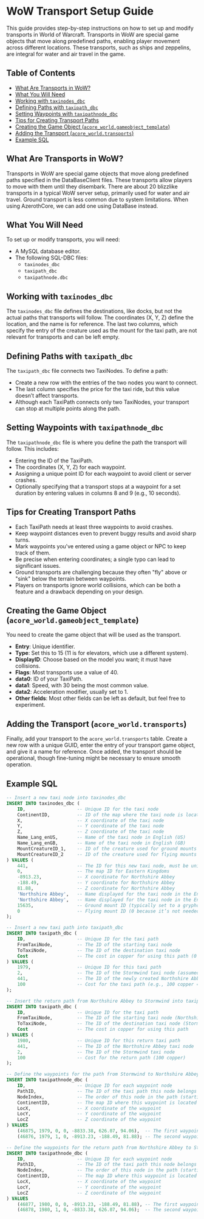 # WoW Transport Setup Guide

This guide provides step-by-step instructions on how to set up and modify transports in World of Warcraft. 
Transports in WoW are special game objects that move along predefined paths, enabling player movement across different locations. 
These transports, such as ships and zeppelins, are integral for water and air travel in the game.

## Table of Contents
- [What Are Transports in WoW?](#what-are-transports-in-wow)
- [What You Will Need](#what-you-will-need)
- [Working with `taxinodes_dbc`](#working-with-taxinodes_dbc)
- [Defining Paths with `taxipath_dbc`](#defining-paths-with-taxipath_dbc)
- [Setting Waypoints with `taxipathnode_dbc`](#setting-waypoints-with-taxipathnode_dbc)
- [Tips for Creating Transport Paths](#tips-for-creating-transport-paths)
- [Creating the Game Object (`acore_world.gameobject_template`)](#creating-the-game-object-acore_worldgameobject_template)
- [Adding the Transport (`acore_world.transports`)](#adding-the-transport-acore_worldtransports)
- [Example SQL](#example-sql)

## What Are Transports in WoW?

Transports in WoW are special game objects that move along predefined paths specified in the DataBaseClient files. 
These transports allow players to move with them until they disembark. 
There are about 20 blizzlike transports in a typical WoW server setup, primarily used for water and air travel. 
Ground transport is less common due to system limitations. 
When using AzerothCore, we can add one using DataBase instead.

## What You Will Need

To set up or modify transports, you will need:

- A MySQL database editor.
- The following SQL-DBC files:
  - `taxinodes_dbc`
  - `taxipath_dbc`
  - `taxipathnode.dbc`

## Working with `taxinodes_dbc`

The `taxinodes_dbc` file defines the destinations, like docks, but not the actual paths that transports will follow. The coordinates (X, Y, Z) define the location, and the name is for reference. The last two columns, which specify the entry of the creature used as the mount for the taxi path, are not relevant for transports and can be left empty.

## Defining Paths with `taxipath_dbc`

The `taxipath_dbc` file connects two TaxiNodes. To define a path:
- Create a new row with the entries of the two nodes you want to connect.
- The last column specifies the price for the taxi ride, but this value doesn’t affect transports.
- Although each TaxiPath connects only two TaxiNodes, your transport can stop at multiple points along the path.

## Setting Waypoints with `taxipathnode_dbc`

The `taxipathnode_dbc` file is where you define the path the transport will follow. This includes:
- Entering the ID of the TaxiPath.
- The coordinates (X, Y, Z) for each waypoint.
- Assigning a unique point ID for each waypoint to avoid client or server crashes.
- Optionally specifying that a transport stops at a waypoint for a set duration by entering values in columns 8 and 9 (e.g., 10 seconds).

## Tips for Creating Transport Paths

- Each TaxiPath needs at least three waypoints to avoid crashes.
- Keep waypoint distances even to prevent buggy results and avoid sharp turns.
- Mark waypoints you've entered using a game object or NPC to keep track of them.
- Be precise when entering coordinates; a single typo can lead to significant issues.
- Ground transports are challenging because they often "fly" above or "sink" below the terrain between waypoints.
- Players on transports ignore world collisions, which can be both a feature and a drawback depending on your design.

## Creating the Game Object (`acore_world.gameobject_template`)

You need to create the game object that will be used as the transport.

- **Entry**: Unique identifier.
- **Type**: Set this to 15 (11 is for elevators, which use a different system).
- **DisplayID**: Choose based on the model you want; it must have collisions.
- **Flags**: Most transports use a value of 40.
- **data0**: ID of your TaxiPath.
- **data1**: Speed, with 30 being the most common value.
- **data2**: Acceleration modifier, usually set to 1.
- **Other fields**: Most other fields can be left as default, but feel free to experiment.

## Adding the Transport (`acore_world.transports`)

Finally, add your transport to the `acore_world.transports` table. 
Create a new row with a unique GUID, enter the entry of your transport game object, and give it a name for reference. 
Once added, the transport should be operational, though fine-tuning might be necessary to ensure smooth operation.

## Example SQL

```sql
-- Insert a new taxi node into taxinodes_dbc
INSERT INTO taxinodes_dbc (
    ID,                   -- Unique ID for the taxi node
    ContinentID,          -- ID of the map where the taxi node is located (0 = Eastern Kingdoms)
    X,                    -- X coordinate of the taxi node
    Y,                    -- Y coordinate of the taxi node
    Z,                    -- Z coordinate of the taxi node
    Name_Lang_enUS,       -- Name of the taxi node in English (US)
    Name_Lang_enGB,       -- Name of the taxi node in English (GB)
    MountCreatureID_1,    -- ID of the creature used for ground mounts (set to 0 for ships/zeppelins)
    MountCreatureID_2     -- ID of the creature used for flying mounts (set to 0 if not applicable)
) VALUES (
    441,                  -- The ID for this new taxi node, must be unique in the table
    0,                    -- The map ID for Eastern Kingdoms
    -8913.23,             -- X coordinate for Northshire Abbey
    -188.49,              -- Y coordinate for Northshire Abbey
    81.88,                -- Z coordinate for Northshire Abbey
    'Northshire Abbey',   -- Name displayed for the taxi node in the English (US) client
    'Northshire Abbey',   -- Name displayed for the taxi node in the English (GB) client
    15635,                -- Ground mount ID (typically set to a gryphon or wyvern for Alliance/Horde respectively)
    0                     -- Flying mount ID (0 because it’s not needed for a ship)
);

-- Insert a new taxi path into taxipath_dbc
INSERT INTO taxipath_dbc (
    ID,                   -- Unique ID for the taxi path
    FromTaxiNode,         -- The ID of the starting taxi node
    ToTaxiNode,           -- The ID of the destination taxi node
    Cost                  -- The cost in copper for using this path (0 if no cost)
) VALUES (
    1979,                 -- Unique ID for this taxi path
    2,                    -- The ID of the Stormwind taxi node (assumed to be 2)
    441,                  -- The ID of the newly created Northshire Abbey node
    100                   -- Cost for the taxi path (e.g., 100 copper = 1 silver)
);

-- Insert the return path from Northshire Abbey to Stormwind into taxipath_dbc
INSERT INTO taxipath_dbc (
    ID,                   -- Unique ID for the taxi path
    FromTaxiNode,         -- The ID of the starting taxi node (Northshire Abbey)
    ToTaxiNode,           -- The ID of the destination taxi node (Stormwind)
    Cost                  -- The cost in copper for using this path
) VALUES (
    1980,                 -- Unique ID for this return taxi path
    441,                  -- The ID of the Northshire Abbey taxi node
    2,                    -- The ID of the Stormwind taxi node
    100                   -- Cost for the return path (100 copper)
);

-- Define the waypoints for the path from Stormwind to Northshire Abbey in taxipathnode_dbc
INSERT INTO taxipathnode_dbc (
    ID,                   -- Unique ID for each waypoint node
    PathID,               -- The ID of the taxi path this node belongs to
    NodeIndex,            -- The order of this node in the path (starting from 0)
    ContinentID,          -- The map ID where this waypoint is located
    LocX,                 -- X coordinate of the waypoint
    LocY,                 -- Y coordinate of the waypoint
    LocZ                  -- Z coordinate of the waypoint
) VALUES
    (46875, 1979, 0, 0, -8833.38, 626.07, 94.06),  -- The first waypoint (start at Stormwind dock)
    (46876, 1979, 1, 0, -8913.23, -188.49, 81.88); -- The second waypoint (arrival at Northshire Abbey)

-- Define the waypoints for the return path from Northshire Abbey to Stormwind in taxipathnode_dbc
INSERT INTO taxipathnode_dbc (
    ID,                   -- Unique ID for each waypoint node
    PathID,               -- The ID of the taxi path this node belongs to
    NodeIndex,            -- The order of this node in the path (starting from 0)
    ContinentID,          -- The map ID where this waypoint is located
    LocX,                 -- X coordinate of the waypoint
    LocY,                 -- Y coordinate of the waypoint
    LocZ                  -- Z coordinate of the waypoint
) VALUES
    (46877, 1980, 0, 0, -8913.23, -188.49, 81.88), -- The first waypoint (start at Northshire Abbey)
    (46878, 1980, 1, 0, -8833.38, 626.07, 94.06);  -- The second waypoint (arrival at Stormwind dock)
